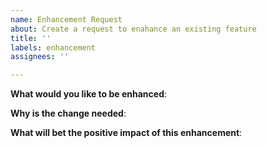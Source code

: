```yaml
---
name: Enhancement Request
about: Create a request to enahance an existing feature
title: ''
labels: enhancement
assignees: ''

---
```


<!--
For urgent operational issues, please contact AWS Support directly at https://aws.amazon.com/premiumsupport/

If you think you have found a potential security issue, please do not post it as an issue. Instead, follow the instructions at https://aws.amazon.com/security/vulnerability-reporting/ or email AWS Security directly at aws-security@amazon.com

Please only use this template for submitting enhancement requests -->

**What would you like to be enhanced**:

**Why is the change needed**:

**What will bet the positive impact of this enhancement**:
